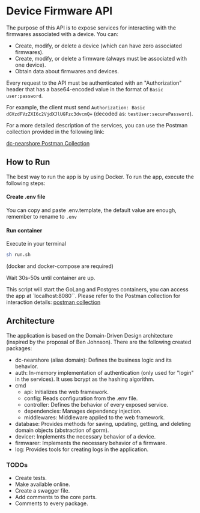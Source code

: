 # Device Firmware API

The purpose of this API is to expose services for interacting with the firmwares associated with a device. You can:

- Create, modify, or delete a device (which can have zero associated firmwares).
- Create, modify, or delete a firmware (always must be associated with one device).
- Obtain data about firmwares and devices.

Every request to the API must be authenticated with an "Authorization" header that has a base64-encoded value in the format of `Basic user:password`.

For example, the client must send `Authorization: Basic dGVzdFVzZXI6c2VjdXJlUGFzc3dvcmQ=` (decoded as: `testUser:securePassword`).

For a more detailed description of the services, you can use the Postman collection provided in the following link:

[dc-nearshore Postman Collection](docs/dcnearshore.postman_collection.json)

## How to Run

The best way to run the app is by using Docker. To run the app, execute the following steps:

#### Create .env file
You can copy and paste .env.template, the default value are enough, remember to rename to `.env`

#### Run container
Execute in your terminal
```bash
sh run.sh
```

(docker and docker-compose are required)

Wait 30s-50s until container are up.

This script will start the GoLang and Postgres containers, you can access the app at `localhost:8080``. Please refer to the Postman collection for interaction details: [postman collection](docs/dcnearshore.postman_collection.json)

## Architecture

The application is based on the Domain-Driven Design architecture (inspired by the proposal of Ben Johnson). There are the following created packages:

- dc-nearshore (alias domain): Defines the business logic and its behavior.
- auth: In-memory implementation of authentication (only used for "login" in the services). It uses bcrypt as the hashing algorithm.
- cmd
    - api: Initializes the web framework.
    - config: Reads configuration from the .env file.
    - controller: Defines the behavior of every exposed service.
    - dependencies: Manages dependency injection.
    - middlewares: Middleware applied to the web framework.
- database: Provides methods for saving, updating, getting, and deleting domain objects (abstraction of gorm).
- devicer: Implements the necessary behavior of a device.
- firmwarer: Implements the necessary behavior of a firmware.
- log: Provides tools for creating logs in the application.

### TODOs
- Create tests.
- Make available online.
- Create a swagger file.
- Add comments to the core parts.
- Comments to every package.




